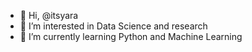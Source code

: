 - 👋 Hi, @itsyara
- 👀 I’m interested in Data Science and research
- 🌱 I’m currently learning Python and Machine Learning

